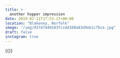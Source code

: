 ```yaml
---
title: >
  another hopper impression
date: 2019-02-11T17:53:17+00:00
location: "Blakeney, Norfolk"
image: "/img/93747440183fccdd160a83d9eb1c7bce.jpg"
draft: false
instagram: true
---
```


{{<photo src="/img/93747440183fccdd160a83d9eb1c7bce.jpg">}}
